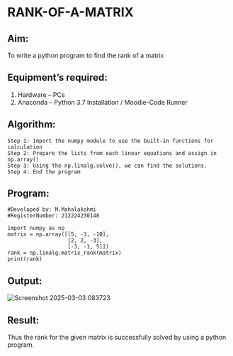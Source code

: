 # RANK-OF-A-MATRIX
## Aim:
To write a python program to find the rank of a matrix
## Equipment’s required:
1. 	Hardware – PCs
2. 	Anaconda – Python 3.7 Installation / Moodle-Code Runner
## Algorithm:
```
Step 1: Import the numpy module to use the built-in functions for calculation
Step 2: Prepare the lists from each linear equations and assign in np.array()
Step 3: Using the np.linalg.solve(), we can find the solutions.
Step 4: End the program
```
## Program:
```
#Developed by: M.Mahalakshmi
#RegisterNumber: 212224230148
```
```
import numpy as np
matrix = np.array([[5, -3, -10],
                   [2, 2, -3],
                   [-3, -1, 5]])
rank = np.linalg.matrix_rank(matrix)
print(rank)
```
## Output:

![Screenshot 2025-03-03 083723](https://github.com/user-attachments/assets/10bda96a-164c-46ce-a2ad-ab21fdb1d460)


## Result:
Thus the rank for the given matrix is successfully solved by  using a python program.

